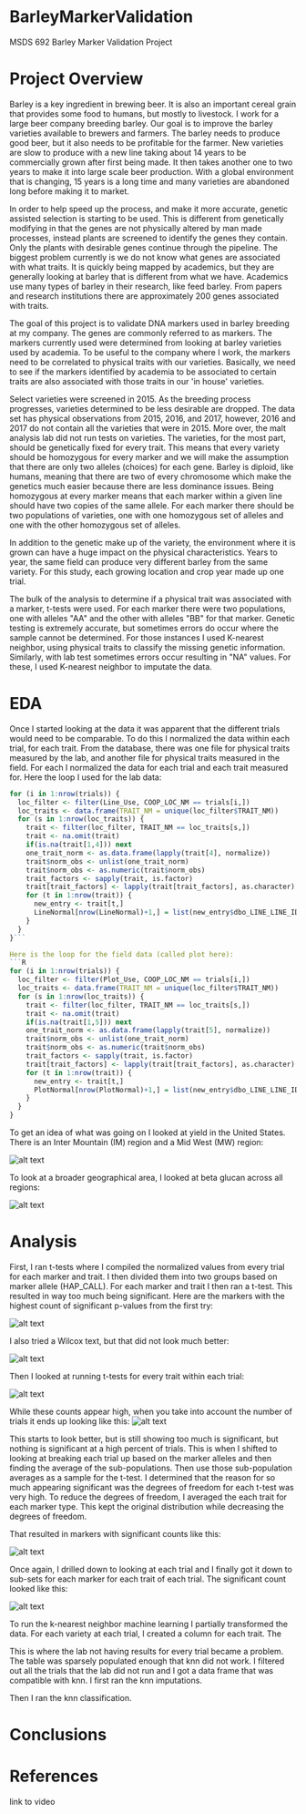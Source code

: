 # BarleyMarkerValidation
MSDS 692 Barley Marker Validation Project

# Project Overview
Barley is a key ingredient in brewing beer. It is also an important cereal grain that provides some food to humans, but mostly to livestock. I work for a large beer company breeding barley. Our goal is to improve the barley varieties available  to brewers and farmers. The barley needs to produce good beer, but it also needs to be profitable for the farmer. New varieties are slow to produce with a new line taking about 14 years to be commercially grown after first being made. It then takes another one to two years to make it into large scale beer production. With a global environment that is changing, 15 years is a long time and many varieties are abandoned long before making it to market.

In order to help speed up the process, and make it more accurate, genetic assisted selection is starting to be used. This is different from genetically modifying in that the genes are not physically altered by man made processes, instead plants are screened to identify the genes they contain. Only the plants with desirable genes continue through the pipeline. The biggest problem currently is we do not know what genes are associated with what traits. It is quickly being mapped by academics, but they are generally looking at barley that is different from what we have. Academics use many types of barley in their research, like feed barley. From papers and research institutions there are approximately 200 genes associated with traits.

The goal of this project is to validate DNA markers used in barley breeding at my company. The genes are commonly referred to as markers. The markers currently used were determined from looking at barley varieties used by academia. To be useful to the company where I work, the markers need to be correlated to physical traits with our varieties. Basically, we need to see if the markers identified by academia to be associated to certain traits are also associated with those traits in our 'in house' varieties.

Select varieties were screened in 2015. As the breeding process progresses, varieties determined to be less desirable are dropped.  The data set has physical observations from 2015, 2016, and 2017, however, 2016 and 2017 do not contain all the varieties that were in 2015. More over, the malt analysis lab did not run tests on varieties. The varieties, for the most part, should be genetically fixed for every trait. This means that every variety should be homozygous for every marker and we will make the assumption that there are only two alleles (choices) for each gene. Barley is diploid, like humans, meaning that there are two of every chromosome which make the genetics much easier because there are less dominance issues. Being homozygous at every marker means that each marker within a given line should have two copies of the same allele. For each marker there should be two populations of varieties, one with one homozygous set of alleles and one with the other homozygous set of alleles.

In addition to the genetic make up of the variety, the environment where it is grown can have a huge impact on the physical characteristics. Years to year, the same field can produce very different barley from the same variety. For this study, each growing location and crop year made up one trial.

The bulk of the analysis to determine if a physical trait was associated with a marker, t-tests were used. For each marker there were two populations, one with alleles "AA" and the other with alleles "BB" for that marker. Genetic testing is extremely accurate, but sometimes errors do occur where the sample cannot be determined. For those instances I used K-nearest neighbor, using physical traits to classify the missing genetic information. Similarly, with lab test sometimes errors occur resulting in "NA" values. For these, I used K-nearest neighbor to imputate the data.

# EDA
Once I started looking at the data it was apparent that the different trials would need to be comparable. To do this I normalized the data within each trial, for each trait. From the database, there was one file for physical traits measured by the lab, and another file for physical traits measured in the field. For each I normalized the data for each trial and each trait measured for. Here the loop I used for the lab data:
``` R
for (i in 1:nrow(trials)) {
  loc_filter <- filter(Line_Use, COOP_LOC_NM == trials[i,])
  loc_traits <- data.frame(TRAIT_NM = unique(loc_filter$TRAIT_NM))
  for (s in 1:nrow(loc_traits)) {
    trait <- filter(loc_filter, TRAIT_NM == loc_traits[s,])
    trait <- na.omit(trait)
    if(is.na(trait[1,4])) next
    one_trait_norm <- as.data.frame(lapply(trait[4], normalize))
    trait$norm_obs <- unlist(one_trait_norm)
    trait$norm_obs <- as.numeric(trait$norm_obs)
    trait_factors <- sapply(trait, is.factor)
    trait[trait_factors] <- lapply(trait[trait_factors], as.character)
    for (t in 1:nrow(trait)) {
      new_entry <- trait[t,]
      LineNormal[nrow(LineNormal)+1,] = list(new_entry$dbo_LINE_LINE_ID, new_entry$TRAIT_NM, new_entry$OBSRV_NT_NBR, new_entry$OBSRV_EFF_TSP, new_entry$COOP_LOC_NM, new_entry$norm_obs)
    }
  }
}```

Here is the loop for the field data (called plot here):
```R
for (i in 1:nrow(trials)) {
  loc_filter <- filter(Plot_Use, COOP_LOC_NM == trials[i,])
  loc_traits <- data.frame(TRAIT_NM = unique(loc_filter$TRAIT_NM))
  for (s in 1:nrow(loc_traits)) {
    trait <- filter(loc_filter, TRAIT_NM == loc_traits[s,])
    trait <- na.omit(trait)
    if(is.na(trait[1,5])) next
    one_trait_norm <- as.data.frame(lapply(trait[5], normalize))
    trait$norm_obs <- unlist(one_trait_norm)
    trait$norm_obs <- as.numeric(trait$norm_obs)
    trait_factors <- sapply(trait, is.factor)
    trait[trait_factors] <- lapply(trait[trait_factors], as.character)
    for (t in 1:nrow(trait)) {
      new_entry <- trait[t,]
      PlotNormal[nrow(PlotNormal)+1,] = list(new_entry$dbo_LINE_LINE_ID, new_entry$TRAIT_NM, new_entry$OBSRV_NT_NBR, new_entry$OBSRV_EFF_TSP, new_entry$COOP_LOC_NM, new_entry$norm_obs)
    }
  }
}

```

To get an idea of what was going on I looked at yield in the United States. There is an Inter Mountain (IM) region and a Mid West (MW) region:

![alt text](https://raw.githubusercontent.com/twdatascience/BarleyMarkerValidation/master/images/yield.png "EDA_YIELD")

To look at a broader geographical area, I looked at beta glucan across all regions:

![alt text](https://raw.githubusercontent.com/twdatascience/BarleyMarkerValidation/master/images/beta_glucan.png "EDA_BETA.GLUCAN")




# Analysis
First, I ran t-tests where I compiled the normalized values from every trial for each marker and trait. I then divided them into two groups based on marker allele (HAP_CALL). For each marker and trait I then ran a t-test. This resulted in way too much being significant.
Here are the markers with the highest count of significant p-values from the first try:

![alt text](https://raw.githubusercontent.com/twdatascience/BarleyMarkerValidation/master/images/original_t_test.PNG "Original t-test")

I also tried a Wilcox text, but that did not look much better:

![alt text](https://raw.githubusercontent.com/twdatascience/BarleyMarkerValidation/master/images/wilcox_test_count.PNG "Wilcox test")

Then I looked at running t-tests for every trait within each trial:

![alt text](https://raw.githubusercontent.com/twdatascience/BarleyMarkerValidation/master/images/trial_sig_count.PNG "Trial traits t-test")

While these counts appear high, when you take into account the number of trials it ends up looking like this:
![alt text](https://raw.githubusercontent.com/twdatascience/BarleyMarkerValidation/master/images/trial_percent_sig.PNG "Percent of trials significant")


This starts to look better, but is still showing too much is significant, but nothing is significant at a high percent of trials. This is when I shifted to looking at breaking each trial up based on the marker alleles and then finding the average of the sub-populations. Then use those sub-population averages as a sample for the t-test. I determined that the reason for so much appearing significant was the degrees of freedom for each t-test was very high. To reduce the degrees of freedom, I averaged the each trait for each marker type. This kept the original distribution while decreasing the degrees of freedom.

That resulted in markers with significant counts like this:

![alt text](https://raw.githubusercontent.com/twdatascience/BarleyMarkerValidation/master/images/mean_sig_count.PNG 'Averages')

Once again, I drilled down to looking at each trial and I finally got it down to sub-sets for each marker for each trait  of each trial. The significant count looked like this:

![alt text](https://raw.githubusercontent.com/twdatascience/BarleyMarkerValidation/master/images/trial_marker_sig_count.PNG 'Final significant count')

To run the k-nearest neighbor machine learning I partially transformed the data. For each variety at each trial, I created a column for each trait.  The


This is where the lab not having results for every trial became a problem. The table was sparsely populated enough that knn did not work. I filtered out all the trials that the lab did not run and I got a data frame that was compatible with knn. I first ran the knn imputations.

Then I ran the knn classification.
# Conclusions

# References
 link to video
